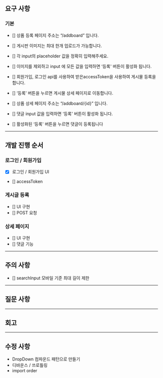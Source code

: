 ## 요구 사항

### 기본

- [] 상품 등록 페이지 주소는 “/addboard” 입니다.
- [] 게시판 이미지는 최대 한개 업로드가 가능합니다.
- [] 각 input의 placeholder 값을 정확히 입력해주세요.
- [] 이미지를 제외하고 input 에 모든 값을 입력하면 ‘등록' 버튼이 활성화 됩니다.
- [] 회원가입, 로그인 api를 사용하여 받은accessToken을 사용하여 게시물 등록을 합니다.
- [] ‘등록’ 버튼을 누르면 게시물 상세 페이지로 이동합니다.

- [] 상품 상세 페이지 주소는 “/addboard/{id}” 입니다.
- [] 댓글 input 값을 입력하면 ‘등록' 버튼이 활성화 됩니다.
- [] 활성화된 ‘등록' 버튼을 누르면 댓글이 등록됩니다

---

## 개발 진행 순서

### 로그인 / 회원가입

- [x] 로그인 / 회원가입 UI
- [] accessToken

### 게시글 등록

- [] UI 구현
- [] POST 요청

### 상세 페이지

- [] UI 구현
- [] 댓글 기능

---

## 주의 사항

- [] searchInput 모바일 기준 최대 길이 제한

---

## 질문 사항

---

## 회고

---

## 수정 사항

- DropDown 컴파운드 패턴으로 만들기
- 디바운스 / 쓰로틀링
- import order
